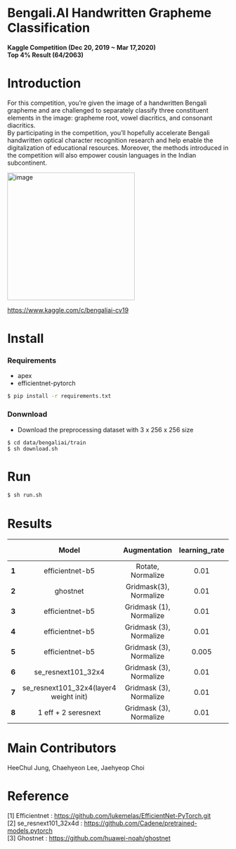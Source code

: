 # Bengali.AI Handwritten Grapheme Classification  
**Kaggle Competition (Dec 20, 2019  ~ Mar 17,2020)**  
**Top 4% Result (64/2063)**  
# Introduction  
For this competition, you’re given the image of a handwritten Bengali grapheme and are challenged to separately classify three constituent elements in the image: grapheme root, vowel diacritics, and consonant diacritics.  
By participating in the competition, you’ll hopefully accelerate Bengali handwritten optical character recognition research and help enable the digitalization of educational resources. Moreover, the methods introduced in the competition will also empower cousin languages in the Indian subcontinent.  

<img width="290" alt="image" src="https://user-images.githubusercontent.com/52495256/75094244-be24e600-55cc-11ea-9e11-a4b915964226.png">  
 
https://www.kaggle.com/c/bengaliai-cv19  

# Install  
### Requirements  
  - apex  
  - efficientnet-pytorch  
```bash
$ pip install -r requirements.txt
```
### Donwnload  
  - Download the preprocessing dataset with 3 x 256 x 256 size
```
$ cd data/bengaliai/train
$ sh download.sh
```  

# Run  
```bash
$ sh run.sh
```  



#  Results  

|   | Model            |Augmentation      | learning_rate       | amp opt_level |esemble  | Accuracy(PB) |
|:--:|:----------------:|:----------------:|:----------------:|:-------------:|:--------:|:-------:|
|**1**|  efficientnet-b5 |  Rotate, Normalize | 0.01                | O1      |None        |  0.9736  |
|**2**|  ghostnet |  Gridmask(3), Normalize | 0.01                | O1      |None        |  0.9741  |
|**3**|  efficientnet-b5 |  Gridmask (1), Normalize| 0.01         | O1      |None        |  0.9815  |
|**4**|  efficientnet-b5 |  Gridmask (3), Normalize| 0.01       | O1      |None        |  0.9831  |
|**5**|  efficientnet-b5 |  Gridmask (3), Normalize| 0.005    | O0      |None        |  0.9839  |
|**6**|  se_resnext101_32x4 |  Gridmask (3), Normalize | 0.01                | O0      |None        |  0.9841  |
|**7**|  se_resnext101_32x4(layer4 weight init) |  Gridmask (3), Normalize | 0.01  | O0  |None        |  0.9857  |
|**8**|  1 eff + 2 seresnext |  Gridmask (3), Normalize | 0.01  | O0  |True        |  **0.9867**  |


# Main Contributors  
HeeChul Jung, Chaehyeon Lee, Jaehyeop Choi  

# Reference  
[1] Efficientnet : https://github.com/lukemelas/EfficientNet-PyTorch.git  
[2] se_resnext101_32x4d : https://github.com/Cadene/pretrained-models.pytorch  
[3] Ghostnet : https://github.com/huawei-noah/ghostnet  

